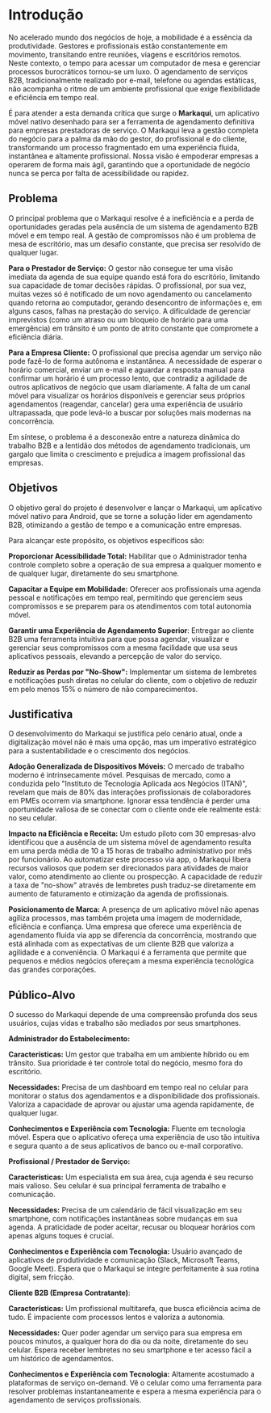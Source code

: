 # Introdução

No acelerado mundo dos negócios de hoje, a mobilidade é a essência da produtividade. Gestores e profissionais estão constantemente em movimento, transitando entre reuniões, viagens e escritórios remotos. Neste contexto, o tempo para acessar um computador de mesa e gerenciar processos burocráticos tornou-se um luxo. O agendamento de serviços B2B, tradicionalmente realizado por e-mail, telefone ou agendas estáticas, não acompanha o ritmo de um ambiente profissional que exige flexibilidade e eficiência em tempo real.

É para atender a esta demanda crítica que surge o **Markaqui**, um aplicativo móvel nativo desenhado para ser a ferramenta de agendamento definitiva para empresas prestadoras de serviço. O Markaqui leva a gestão completa do negócio para a palma da mão do gestor, do profissional e do cliente, transformando um processo fragmentado em uma experiência fluida, instantânea e altamente profissional. Nossa visão é empoderar empresas a operarem de forma mais ágil, garantindo que a oportunidade de negócio nunca se perca por falta de acessibilidade ou rapidez.



## Problema
O principal problema que o Markaqui resolve é a ineficiência e a perda de oportunidades geradas pela ausência de um sistema de agendamento B2B móvel e em tempo real. A gestão de compromissos não é um problema de mesa de escritório, mas um desafio constante, que precisa ser resolvido de qualquer lugar.


**Para o Prestador de Serviço:** O gestor não consegue ter uma visão imediata da agenda de sua equipe quando está fora do escritório, limitando sua capacidade de tomar decisões rápidas. O profissional, por sua vez, muitas vezes só é notificado de um novo agendamento ou cancelamento quando retorna ao computador, gerando desencontro de informações e, em alguns casos, falhas na prestação do serviço. A dificuldade de gerenciar imprevistos (como um atraso ou um bloqueio de horário para uma emergência) em trânsito é um ponto de atrito constante que compromete a eficiência diária.


**Para a Empresa Cliente:** O profissional que precisa agendar um serviço não pode fazê-lo de forma autônoma e instantânea. A necessidade de esperar o horário comercial, enviar um e-mail e aguardar a resposta manual para confirmar um horário é um processo lento, que contradiz a agilidade de outros aplicativos de negócio que usam diariamente. A falta de um canal móvel para visualizar os horários disponíveis e gerenciar seus próprios agendamentos (reagendar, cancelar) gera uma experiência de usuário ultrapassada, que pode levá-lo a buscar por soluções mais modernas na concorrência.


Em síntese, o problema é a desconexão entre a natureza dinâmica do trabalho B2B e a lentidão dos métodos de agendamento tradicionais, um gargalo que limita o crescimento e prejudica a imagem profissional das empresas.


## Objetivos

O objetivo geral do projeto é desenvolver e lançar o Markaqui, um aplicativo móvel nativo para Android, que se torne a solução líder em agendamento B2B, otimizando a gestão de tempo e a comunicação entre empresas.

Para alcançar este propósito, os objetivos específicos são:

**Proporcionar Acessibilidade Total:** Habilitar que o Administrador tenha controle completo sobre a operação de sua empresa a qualquer momento e de qualquer lugar, diretamente do seu smartphone.

**Capacitar a Equipe em Mobilidade:** Oferecer aos profissionais uma agenda pessoal e notificações em tempo real, permitindo que gerenciem seus compromissos e se preparem para os atendimentos com total autonomia móvel.

**Garantir uma Experiência de Agendamento Superior**: Entregar ao cliente B2B uma ferramenta intuitiva para que possa agendar, visualizar e gerenciar seus compromissos com a mesma facilidade que usa seus aplicativos pessoais, elevando a percepção de valor do serviço.

**Reduzir as Perdas por "No-Show":** Implementar um sistema de lembretes e notificações push diretas no celular do cliente, com o objetivo de reduzir em pelo menos 15% o número de não comparecimentos.

 

## Justificativa

O desenvolvimento do Markaqui se justifica pelo cenário atual, onde a digitalização móvel não é mais uma opção, mas um imperativo estratégico para a sustentabilidade e o crescimento dos negócios.

**Adoção Generalizada de Dispositivos Móveis:** O mercado de trabalho moderno é intrinsecamente móvel. Pesquisas de mercado, como a conduzida pelo "Instituto de Tecnologia Aplicada aos Negócios (ITAN)", revelam que mais de 80% das interações profissionais de colaboradores em PMEs ocorrem via smartphone. Ignorar essa tendência é perder uma oportunidade valiosa de se conectar com o cliente onde ele realmente está: no seu celular.

**Impacto na Eficiência e Receita:** Um estudo piloto com 30 empresas-alvo identificou que a ausência de um sistema móvel de agendamento resulta em uma perda média de 10 a 15 horas de trabalho administrativo por mês por funcionário. Ao automatizar este processo via app, o Markaqui libera recursos valiosos que podem ser direcionados para atividades de maior valor, como atendimento ao cliente ou prospecção. A capacidade de reduzir a taxa de "no-show" através de lembretes push traduz-se diretamente em aumento de faturamento e otimização da agenda de profissionais.

**Posicionamento de Marca:** A presença de um aplicativo móvel não apenas agiliza processos, mas também projeta uma imagem de modernidade, eficiência e confiança. Uma empresa que oferece uma experiência de agendamento fluida via app se diferencia da concorrência, mostrando que está alinhada com as expectativas de um cliente B2B que valoriza a agilidade e a conveniência. O Markaqui é a ferramenta que permite que pequenos e médios negócios ofereçam a mesma experiência tecnológica das grandes corporações.



## Público-Alvo

O sucesso do Markaqui depende de uma compreensão profunda dos seus usuários, cujas vidas e trabalho são mediados por seus smartphones.


**Administrador do Estabelecimento:**

**Características:** Um gestor que trabalha em um ambiente híbrido ou em trânsito. Sua prioridade é ter controle total do negócio, mesmo fora do escritório.

**Necessidades:** Precisa de um dashboard em tempo real no celular para monitorar o status dos agendamentos e a disponibilidade dos profissionais. Valoriza a capacidade de aprovar ou ajustar uma agenda rapidamente, de qualquer lugar.

**Conhecimentos e Experiência com Tecnologia:** Fluente em tecnologia móvel. Espera que o aplicativo ofereça uma experiência de uso tão intuitiva e segura quanto a de seus aplicativos de banco ou e-mail corporativo.


**Profissional / Prestador de Serviço:**

**Características:** Um especialista em sua área, cuja agenda é seu recurso mais valioso. Seu celular é sua principal ferramenta de trabalho e comunicação.

**Necessidades:** Precisa de um calendário de fácil visualização em seu smartphone, com notificações instantâneas sobre mudanças em sua agenda. A praticidade de poder aceitar, recusar ou bloquear horários com apenas alguns toques é crucial.

**Conhecimentos e Experiência com Tecnologia:** Usuário avançado de aplicativos de produtividade e comunicação (Slack, Microsoft Teams, Google Meet). Espera que o Markaqui se integre perfeitamente à sua rotina digital, sem fricção.


**Cliente B2B (Empresa Contratante)**:

**Características:** Um profissional multitarefa, que busca eficiência acima de tudo. É impaciente com processos lentos e valoriza a autonomia.

**Necessidades:** Quer poder agendar um serviço para sua empresa em poucos minutos, a qualquer hora do dia ou da noite, diretamente do seu celular. Espera receber lembretes no seu smartphone e ter acesso fácil a um histórico de agendamentos.

**Conhecimentos e Experiência com Tecnologia:** Altamente acostumado a plataformas de serviço on-demand. Vê o celular como uma ferramenta para resolver problemas instantaneamente e espera a mesma experiência para o agendamento de serviços profissionais.


